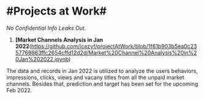 # #Projects at Work#
*No Confidential Info Leaks Out.*

1. **[Market Channels Analysis in Jan 2022**(https://github.com/icezyf/projectAtWork/blob/1f61b903b5ea0c2357769863ffc2654cffd12d2d/Market%20Channel%20Analysis%20in%20Jan%202022.ipynb)

The data and records in Jan 2022 is utilized to analyze the users behaviors, impressions, clicks, views and vacany titles from all the unpaid market channels. Besides that, prediction and target has been set for the upcoming Feb 2022.

